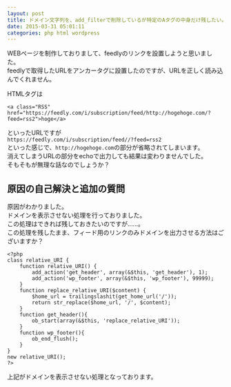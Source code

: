 ```yaml
---
layout: post
title: ドメイン文字列を、add_filterで削除しているが特定のAタグの中身だけ残したい。
date: 2015-03-31 05:01:11
categories: php html wordpress
---
```

<p>WEBページを制作しておりまして、feedlyのリンクを設置しようと思いました。<br>
feedlyで取得したURLをアンカータグに設置したのですが、URLを正しく読み込んでくれません。</p>

<p>HTMLタグは</p>

<p><code>&lt;a class="RSS" href="https://feedly.com/i/subscription/feed/http://hogehoge.com/?feed=rss2"&gt;hoge&lt;/a&gt;</code></p>

<p>といったURLですが<br>
<code>https://feedly.com/i/subscription/feed//?feed=rss2</code><br>
といった感じで、<code>http://hogehoge.com</code>の部分が省略されてしまいます。<br>
消えてしまうURLの部分をechoで出力しても結果は変わりませんでした。<br>
そもそもが無理な話なのでしょうか？</p>

<h2>原因の自己解決と追加の質問</h2>

<p>原因がわかりました。<br>
ドメインを表示させない処理を行っておりました。<br>
この処理はできれば残しておきたいのですが……。<br>
この処理を残したまま、フィード用のリンクのみドメインを出力させる方法はございますか？</p>

<pre><code>&lt;?php
class relative_URI {
    function relative_URI() {
        add_action('get_header', array(&amp;$this, 'get_header'), 1);
        add_action('wp_footer', array(&amp;$this, 'wp_footer'), 99999);
    }
    function replace_relative_URI($content) {
        $home_url = trailingslashit(get_home_url('/'));
        return str_replace($home_url, '/', $content);
    }
    function get_header(){
        ob_start(array(&amp;$this, 'replace_relative_URI'));
    }
    function wp_footer(){
        ob_end_flush();
    }
}
new relative_URI();
?&gt;
</code></pre>

<p>上記がドメインを表示させない処理となっております。</p>
